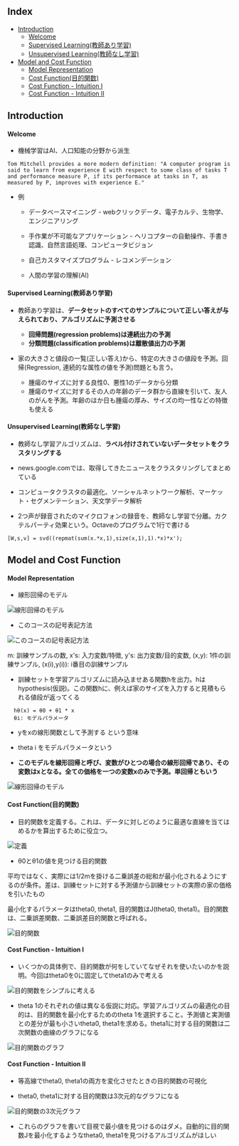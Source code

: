 ## Index

* [Introduction](#introduction)
  * [Welcome](#welcome)
  * [Supervised Learning(教師あり学習)](#supervised-learning教師あり学習)
  * [Unsupervised Learning(教師なし学習)](#unsupervised-learning教師なし学習)
* [Model and Cost Function](#model-and-cost-function)
  * [Model Representation](#model-representation)
  * [Cost Function(目的関数)](#cost-function目的関数)
  * [Cost Function - Intuition Ⅰ](#cost-function---intuition-Ⅰ)
  * [Cost Function - Intuition Ⅱ](#cost-function---intuition-Ⅱ)

## Introduction

#### Welcome

* 機械学習はAI、人口知能の分野から派生

```
Tom Mitchell provides a more modern definition: "A computer program is said to learn from experience E with respect to some class of tasks T and performance measure P, if its performance at tasks in T, as measured by P, improves with experience E."
```

* 例

  * データベースマイニング - webクリックデータ、電子カルテ、生物学、エンジニアリング

  * 手作業が不可能なアプリケーション - ヘリコプターの自動操作、手書き認識、自然言語処理、コンピュータビジョン

  * 自己カスタマイズプログラム - レコメンデーション
  
  * 人間の学習の理解(AI)

#### Supervised Learning(教師あり学習)

* 教師あり学習は、**データセットのすべてのサンプルについて正しい答えが与えられており、アルゴリズムに予測させる**
  * **回帰問題(regression problems)は連続出力の予測**
  * **分類問題(classification problems)は離散値出力の予測**

* 家の大きさと値段の一覧(正しい答え)から、特定の大きさの値段を予測。回帰(Regression, 連続的な属性の値を予測)問題とも言う。
  * 腫瘍のサイズに対する良性0、悪性1のデータから分類
  * 腫瘍のサイズに対するその人の年齢のデータ群から直線を引いて、友人のがんを予測。年齢のほか日も腫瘍の厚み、サイズの均一性などの特徴も使える

#### Unsupervised Learning(教師なし学習)

* 教師なし学習アルゴリズムは、**ラベル付けされていないデータセットをクラスタリングする**

* news.google.comでは、取得してきたニュースをクラスタリングしてまとめている

* コンピュータクラスタの最適化、ソーシャルネットワーク解析、マーケット・セグメンテーション、天文学データ解析

* 2つ声が録音されたのマイクロフォンの録音を、教師なし学習で分離。カクテルパーティ効果という。Octaveのプログラムで1行で書ける

```
[W,s,v] = svd((repmat(sum(x.*x,1),size(x,1),1).*x)*x');
```

## Model and Cost Function

#### Model Representation

*  線形回帰のモデル

![線形回帰のモデル](https://github.com/wkodate/CourseraML/blob/master/week1/images/week1-2-1.png)

*  このコースの記号表記方法

![このコースの記号表記方法](https://github.com/wkodate/CourseraML/blob/master/week1/images/week1-2-2.png)

m: 訓練サンプルの数, x's: 入力変数/特徴, y's: 出力変数/目的変数, (x,y): 1件の訓練サンプル, (x(i),y(i)): i番目の訓練サンプル

* 訓練セットを学習アルゴリズムに読み込ませある関数hを出力。hはhypothesis(仮説)。この関数hに、例えば家のサイズを入力すると見積もられる値段が返ってくる

```
  hθ(x) = θ0 + θ1 * x
  θi: モデルパラメータ
```
 
* yをxの線形関数として予測する という意味

* theta i をモデルパラメータという
  
* **このモデルを線形回帰と呼び、変数がひとつの場合の線形回帰であり、その変数はxとなる。全ての価格を一つの変数xのみで予測。単回帰ともいう**

![線形回帰のモデル](https://github.com/wkodate/CourseraML/blob/master/week1/images/week1-2-3.png)

#### Cost Function(目的関数)

* 目的関数を定義する。これは、データに対しどのように最適な直線を当てはめるかを算出するために役立つ。 

![定義](https://github.com/wkodate/CourseraML/blob/master/week1/images/week1-2-4.png)

* θ0とθ1の値を見つける目的関数

平均ではなく、実際には1/2mを掛ける二乗誤差の総和が最小化されるようにするのが条件。差は、訓練セットに対する予測値から訓練セットの実際の家の価格を引いたもの

最小化するパラメータはtheta0, theta1, 目的関数はJ(theta0, theta1)。目的関数は、二乗誤差関数、二乗誤差目的関数と呼ばれる。

![目的関数](https://github.com/wkodate/CourseraML/blob/master/week1/images/week1-2-5.png)

#### Cost Function - Intuition Ⅰ

* いくつかの具体例で、目的関数が何をしていてなぜそれを使いたいのかを説明。今回はtheta0を0に固定してtheta1のみで考える

![目的関数をシンプルに考える](https://github.com/wkodate/CourseraML/blob/master/week1/images/week1-2-6.png)

* theta 1のそれぞれの値は異なる仮説に対応。学習アルゴリズムの最適化の目的は、目的関数を最小化するためのtheta 1を選択すること。予測値と実測値との差分が最も小さいtheta0, theta1を求める。theta1に対する目的関数は二次関数の曲線のグラフになる

![目的関数のグラフ](https://github.com/wkodate/CourseraML/blob/master/week1/images/week1-2-7.png)

#### Cost Function - Intuition Ⅱ

* 等高線でtheta0, theta1の両方を変化させたときの目的関数の可視化

* theta0, theta1に対する目的関数は3次元的なグラフになる

![目的関数の3次元グラフ](https://github.com/wkodate/CourseraML/blob/master/week1/images/week1-2-8.png)

* これらのグラフを書いて目視で最小値を見つけるのはダメ。自動的に目的関数Jを最小化するようなtheta0, theta1を見つけるアルゴリズムがほしい
